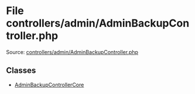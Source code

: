 File controllers/admin/AdminBackupController.php
=========

Source: [controllers/admin/AdminBackupController.php](https://github.com/PrestaShop/PrestaShop/blob/1.6.0.9/controllers/admin/AdminBackupController.php)


Classes
-------

* [AdminBackupControllerCore](class.AdminBackupControllerCore.md)

